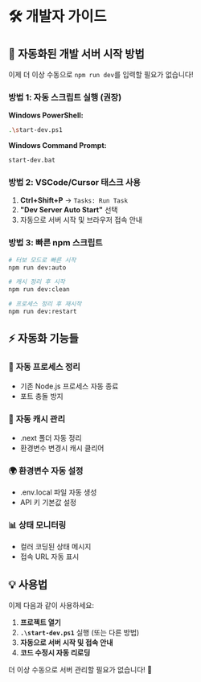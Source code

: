 # 🛠️ 개발자 가이드

## 🚀 자동화된 개발 서버 시작 방법

이제 더 이상 수동으로 `npm run dev`를 입력할 필요가 없습니다!

### 방법 1: 자동 스크립트 실행 (권장)

**Windows PowerShell:**
```bash
.\start-dev.ps1
```

**Windows Command Prompt:**
```bash
start-dev.bat
```

### 방법 2: VSCode/Cursor 태스크 사용

1. **Ctrl+Shift+P** → `Tasks: Run Task` 
2. **"Dev Server Auto Start"** 선택
3. 자동으로 서버 시작 및 브라우저 접속 안내

### 방법 3: 빠른 npm 스크립트

```bash
# 터보 모드로 빠른 시작
npm run dev:auto

# 캐시 정리 후 시작  
npm run dev:clean

# 프로세스 정리 후 재시작
npm run dev:restart
```

## ⚡ 자동화 기능들

### 🔄 **자동 프로세스 정리**
- 기존 Node.js 프로세스 자동 종료
- 포트 충돌 방지

### 📁 **자동 캐시 관리**
- .next 폴더 자동 정리
- 환경변수 변경시 캐시 클리어

### 🌍 **환경변수 자동 설정**
- .env.local 파일 자동 생성
- API 키 기본값 설정

### 📊 **상태 모니터링**
- 컬러 코딩된 상태 메시지
- 접속 URL 자동 표시

## 💡 사용법

이제 다음과 같이 사용하세요:

1. **프로젝트 열기**
2. **`.\start-dev.ps1`** 실행 (또는 다른 방법)
3. **자동으로 서버 시작 및 접속 안내**
4. **코드 수정시 자동 리로딩**

더 이상 수동으로 서버 관리할 필요가 없습니다! 🎉

